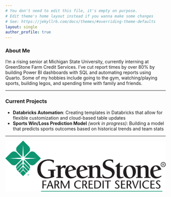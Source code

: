 ```yaml
---
# You don't need to edit this file, it's empty on purpose.
# Edit theme's home layout instead if you wanna make some changes
# See: https://jekyllrb.com/docs/themes/#overriding-theme-defaults
layout: single
author_profile: true
---
```

### About Me

I’m a rising senior at Michigan State University, currently interning at GreenStone Farm Credit Services. I’ve cut report times by over 80% by building Power BI dashboards with SQL and automating reports using Quarto. Some of my hobbies include going to the gym, watching/playing sports, building legos, and spending time with family and friends.

---

### Current Projects

- **Databricks Automation**: Creating templates in Databricks that allow for flexible customization and cloud-based table updates  
-  **Sports Win/Loss Prediction Model** *(work in progress)*: Building a model that predicts sports outcomes based on historical trends and team stats

---


![Dashboard Preview](/assets/images/greenstonelogo.png)
